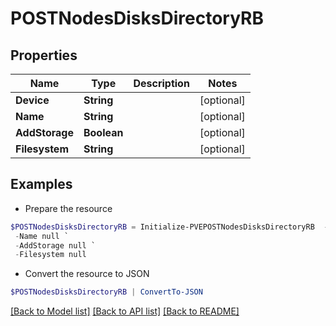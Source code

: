 # POSTNodesDisksDirectoryRB
## Properties

Name | Type | Description | Notes
------------ | ------------- | ------------- | -------------
**Device** | **String** |  | [optional] 
**Name** | **String** |  | [optional] 
**AddStorage** | **Boolean** |  | [optional] 
**Filesystem** | **String** |  | [optional] 

## Examples

- Prepare the resource
```powershell
$POSTNodesDisksDirectoryRB = Initialize-PVEPOSTNodesDisksDirectoryRB  -Device null `
 -Name null `
 -AddStorage null `
 -Filesystem null
```

- Convert the resource to JSON
```powershell
$POSTNodesDisksDirectoryRB | ConvertTo-JSON
```

[[Back to Model list]](../README.md#documentation-for-models) [[Back to API list]](../README.md#documentation-for-api-endpoints) [[Back to README]](../README.md)

